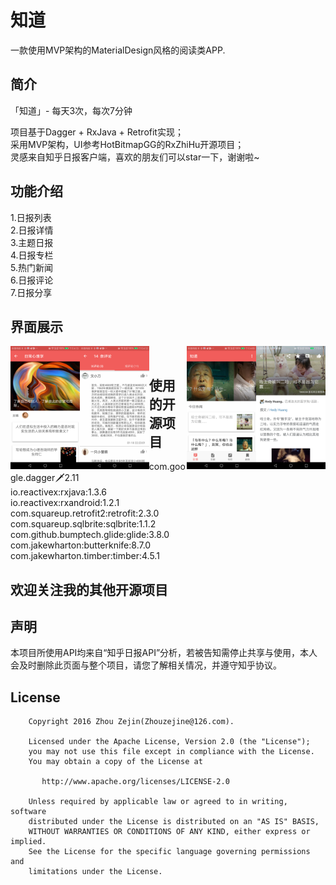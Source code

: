 # 知道

一款使用MVP架构的MaterialDesign风格的阅读类APP.

## 简介

「知道」- 每天3次，每次7分钟

项目基于Dagger + RxJava + Retrofit实现；  
采用MVP架构，UI参考HotBitmapGG的RxZhiHu开源项目；  
灵感来自知乎日报客户端，喜欢的朋友们可以star一下，谢谢啦~

## 功能介绍

1.日报列表  
2.日报详情  
3.主题日报  
4.日报专栏  
5.热门新闻  
6.日报评论  
7.日报分享

## 界面展示

<img src="https://github.com/zhouzejin/MvpZhihu/raw/master/images/日报专栏.png" height="22%" width="22%" alt="日报专栏" align=left />
<img src="https://github.com/zhouzejin/MvpZhihu/raw/master/images/日报评论.png" height="22%" width="22%" alt="日报评论" align=left />
<img src="https://github.com/zhouzejin/MvpZhihu/raw/master/images/日报详情.png" height="22%" width="22%" alt="日报详情" align=right />
<img src="https://github.com/zhouzejin/MvpZhihu/raw/master/images/日报列表.png" height="22%" width="22%" alt="日报列表" align=right />
<br />

## 使用的开源项目

com.google.dagger:dagger:2.11<br/>
io.reactivex:rxjava:1.3.6<br/>
io.reactivex:rxandroid:1.2.1<br/>
com.squareup.retrofit2:retrofit:2.3.0<br/>
com.squareup.sqlbrite:sqlbrite:1.1.2<br/>
com.github.bumptech.glide:glide:3.8.0<br/>
com.jakewharton:butterknife:8.7.0<br/>
com.jakewharton.timber:timber:4.5.1<br/>

## 欢迎关注我的其他开源项目

## 声明

本项目所使用API均来自“知乎日报API”分析，若被告知需停止共享与使用，本人会及时删除此页面与整个项目，请您了解相关情况，并遵守知乎协议。

## License

```
    Copyright 2016 Zhou Zejin(Zhouzejine@126.com).

    Licensed under the Apache License, Version 2.0 (the "License");
    you may not use this file except in compliance with the License.
    You may obtain a copy of the License at

       http://www.apache.org/licenses/LICENSE-2.0

    Unless required by applicable law or agreed to in writing, software
    distributed under the License is distributed on an "AS IS" BASIS,
    WITHOUT WARRANTIES OR CONDITIONS OF ANY KIND, either express or implied.
    See the License for the specific language governing permissions and
    limitations under the License.
```
